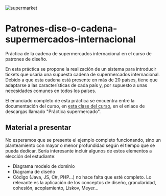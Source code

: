 ![supermarket](http://www.plantuml.com/plantuml/proxy?src=https://raw.githubusercontent.com/Master-Desarrollo-20-21/patrones-mastermind-undo-redo-Ruskab/main/puml/supermarket.puml&fmt=svg)

# Patrones-dise-o-cadena-supermercados-internacional

Práctica de la cadena de supermercados internacional en el curso de patrones de diseño.

En esta práctica se propone la realización de un sistema para introducir tickets que usaría una supuesta cadena de supermercados internacional. Debido a que esta cadena está presente en más de 20 países, tiene que adaptarse a las características de cada país y, por supuesto a unas necesidades comunes en todos los países.

El enunciado completo de esta práctica se encuentra entre la documentación del curso, en [esta clase del curso](https://escuela.it/cursos/patrones/clase/clase13), en el enlace de descargas llamado "Práctica supermercado".

## Material a presentar

No esperamos que se presente el ejemplo completo funcionando, sino un planteamiento con mayor o menor profundidad según el tiempo que se pueda dedicar. Sería interesante incluir algunos de estos elementos a elección del estudiante:

- Diagrama modelo de dominio
- Diagrama de diseño
- Código (Java, JS, C#, PHP...) no hace falta que esté completo. Lo relevante es la aplicación de los conceptos de diseño, granularidad, cohesión, acoplamiento, Liskov, Meyer...
